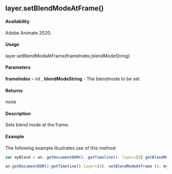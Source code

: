 ## layer.setBlendModeAtFrame()

#### Availability

Adobe Animate 2020.

#### Usage

layer.setBlendModeAtFrame(frameIndex,blendModeString)	

#### Parameters

**frameIndex** – int , **blendModeString** - The blendmode to be set

#### Returns

none

#### Description

Sets blend mode at the frame.

#### Example

The following example illustrates use of this method:


```javascript
var myBlend = an. getDocumentDOM(). getTimeline(). layers[0].getBlendModeAtFrame (0);

an.getDocumentDOM().getTimeline().layers[0]. setBlendModeAtFrame (9, myBlend);
```